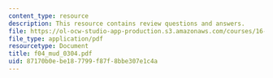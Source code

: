 ```yaml
---
content_type: resource
description: This resource contains review questions and answers.
file: https://ol-ocw-studio-app-production.s3.amazonaws.com/courses/16-01-unified-engineering-i-ii-iii-iv-fall-2005-spring-2006/87170b0ebe187799f87f8bbe307e1c4a_f04_mud_0304.pdf
file_type: application/pdf
resourcetype: Document
title: f04_mud_0304.pdf
uid: 87170b0e-be18-7799-f87f-8bbe307e1c4a
---
```

